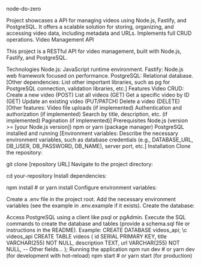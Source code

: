node-do-zero

Project showcases a API for managing videos using Node.js, Fastify, and PostgreSQL. It offers a scalable solution for storing, organizing, and accessing video data, including metadata and URLs. Implements full CRUD operations. Video Management API

This project is a RESTful API for video management, built with Node.js, Fastify, and PostgreSQL.

Technologies
Node.js: JavaScript runtime environment.
Fastify: Node.js web framework focused on performance.
PostgreSQL: Relational database.
[Other dependencies: List other important libraries, such as pg for PostgreSQL connection, validation libraries, etc.]
Features
Video CRUD:
Create a new video (POST)
List all videos (GET)
Get a specific video by ID (GET)
Update an existing video (PUT/PATCH)
Delete a video (DELETE)
[Other features:
Video file uploads (if implemented)
Authentication and authorization (if implemented)
Search by title, description, etc. (if implemented)
Pagination (if implemented)]
Prerequisites
Node.js (version >= [your Node.js version])
npm or yarn (package manager)
PostgreSQL installed and running
[Environment variables: Describe the necessary environment variables, such as database credentials (e.g., DATABASE_URL, DB_USER, DB_PASSWORD, DB_NAME), server port, etc.]
Installation
Clone the repository:

git clone [repository URL]
Navigate to the project directory:

cd your-repository
Install dependencies:

npm install # or yarn install
Configure environment variables:

Create a .env file in the project root.
Add the necessary environment variables (see the example in .env.example if it exists).
Create the database:

Access PostgreSQL using a client like psql or pgAdmin.
Execute the SQL commands to create the database and tables (provide a schema.sql file or instructions in the README). Example:
CREATE DATABASE videos_api;
\c videos_api
CREATE TABLE videos (
    id SERIAL PRIMARY KEY,
    title VARCHAR(255) NOT NULL,
    description TEXT,
    url VARCHAR(255) NOT NULL,
    -- Other fields...
);
Running the application
npm run dev # or yarn dev (for development with hot-reload)
npm start # or yarn start (for production)